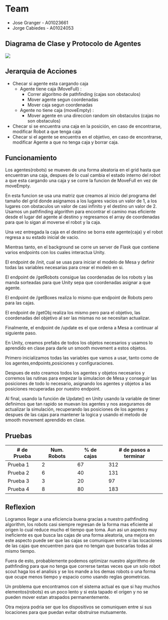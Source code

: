 # Team

-  Jose Granger - A01023661
-  Jorge Cabiedes - A01024053

## Diagrama de Clase y Protocolo de Agentes

![](https://i.imgur.com/XYC3Vju.png)

## Jerarquia de Acciones

* Checar si agente esta cargando caja
    * Agente tiene caja (MoveFull) : 
        * Correr algoritmo de pathfinding (cajas son obstaculos)
        * Mover agente segun coordenadas
        * Mover caja segun coordenadas
    * Agente no tiene caja (moveEmpty) : 
        * Mover agente en una direccion random sin obstaculos (cajas no son obstaculos)
* Checar si se encuentra una caja en la posición, en caso de encontrarse, modificar Robot a que tenga caja
* Checar si el agente se encuentra en el objetivo, en caso de encontrarse, modificar Agente a que no tenga caja y borrar caja.

## Funcionamiento

Los agentes(robots) se mueven de una forma aleatoria en el grid hasta que encuentran una caja, despues de lo cual cambia el estado interno del robot a que esta cargando una caja y se corre la funcion de MoveFull en vez de moveEmpty.

En esta funcion se usa una matriz que creamos al inicio del programa del tamaño del grid donde asignamos a los lugares vacios un valor de 1, a los lugares con obstaculos un valor de casi infinito y el destino un valor de 2. Usamos un pathfinding algorithm para encontrar el camino mas eficiente desde el lugar del agente al destino y regresamos el array de coordenadas para que lo sigan al moverse el robot y la caja.

Una vez entregada la caja en el destino se borra este agente(caja) y el robot regresa a su estado inicial de vacio.

Mientras tanto, en el background se corre un server de Flask que contiene varios endpoints con los cuales interactua Unity.

El endpoint de /init, cual se usas para iniciar el modelo de Mesa y definir todas las variables necesarias para crear el modelo en si.

El endpoint de /getRobots consigue las coordenadas de los robots y las manda sorteadas para que Unity sepa que coordenadas asignar a que agente.

El endpoint de /getBoxes realiza lo mismo que endpoint de Robots pero para las cajas.

El endpoint de /getObj realiza los mismo pero para el objetivo, las coordenadas del objetivo al ser las mismas no se necesitan actualizar.

Finalmente, el endpoint de /update es el que ordena a Mesa a continuar al siguiente paso.

En Unity, creamos prefabs de todos los objetos necesarios y usamos lo aprendido en clase para darle un smooth movement a estos objetos.

Primero inicializamos todas las variables que vamos a usar, tanto como de los agentes,endpoints,posiciones y configuraciones.

Despues de esto creamos todos los agentes y objetos necesarios y corremos las rutinas para empezar la simulacion de Mesa y conseguir las posiciones de todo lo necesario, asignando los agentes y objetos a las posiciones recuperadas por nuestro endpoint.

Al final, usando la función de Update() en Unity usando la variable de timer definimos que tan rapido se muevan los agentes y nos aseguramos de actualizar la simulación, recuperando las posiciones de los agentes y despues de las cajas para mantener la logica y usando el metodo de smooth movement aprendido en clase.

## Pruebas



| # de Prueba | Num. Robots | % de cajas | # de pasos a terminar |
| ----------- | ----------- | ---------- | ------------------- |
| Prueba 1    | 2           | 67         |   312                  |
| Prueba 2    |   6          |    40        |     131               |
| Prueba 3    |    3         |    20        |   97                  |
| Prueba 4    | 8       | 80      |   183                      |     |

## Reflexion

Logramos llegar a una eficiencia buena gracias a nuestro pathfinding algorithm, los robots casi siempre regresan de la forma mas eficiente al origen lo cual reduce mucho el tiempo que toma. Aun asi un aspecto muy ineficiente es que busca las cajas de una forma aleatoria, una mejora en este aspecto puede ser que las cajas se comuniquen entre si las locaciones de las cajas que encuentren para que no tengan que buscarlas todas al mismo tiempo.

Fuera de esto, probablemente podemos optimizar nuestro algorithmo de pathfinding para que no tenga que correrse tantas veces que un solo robot scout haga los el analisis y se los mande a los demas robots o una forma que ocupe menos tiempo y espacio como usando reglas geometricas.

Un problema que encontramos con el sistema actual es que si hay muchos elementos(robots) es un poco lento y si esta tapado el origen y no se pueden mover estan atrapados permanentemente.

Otra mejora podria ser que los dispositivos se comuniquen entre si sus locaciones para que puedan evitar obstruirse mutuamente.
